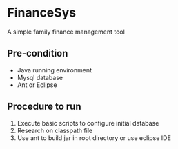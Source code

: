 # FinanceSys
A simple family finance management tool

## Pre-condition
- Java running environment
- Mysql database
- Ant or Eclipse

## Procedure to run
1. Execute basic scripts to configure initial database
2. Research on classpath file
2. Use ant to build jar in root directory or use eclipse IDE
